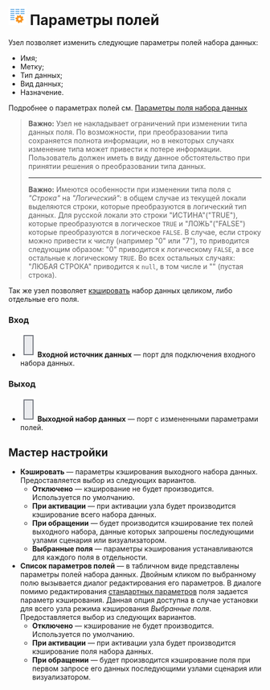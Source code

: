 # ![Параметры полей](../../images/icons/components/reform-data-source_default.svg) Параметры полей

Узел позволяет изменить следующие параметры полей набора данных:

* Имя;
* Метку;
* Тип данных;
* Вид данных;
* Назначение.

Подробнее о параметрах полей см. [Параметры поля набора данных](../../data/datasetfieldoptions.md)

>**Важно:** Узел не накладывает ограничений при изменении типа данных поля. По возможности, при преобразовании типа сохраняется полнота информации, но в некоторых случаях изменение типа может привести к потере информации. Пользователь должен иметь в виду данное обстоятельство при принятии решения о преобразовании типа данных.
>
> ---
>
>**Важно:** Имеются особенности при изменении типа поля с *"Строка"* на *"Логический"*: в общем случае из текущей локали выделяются строки, которые преобразуются в логический тип данных. Для русской локали это строки "ИСТИНА"("TRUE"), которые преобразуются в логическое `TRUE` и "ЛОЖЬ"("FALSE") которые преобразуются в логическое `FALSE`. В случае, если строку можно привести к числу (например "0" или "7"), то приводится следующим образом: "0" приводится к логическому `FALSE`, а все остальные к логическому `TRUE`. Во всех остальных случаях: "ЛЮБАЯ СТРОКА" приводится к `null`, в том числе и "" (пустая строка).

Так же узел позволяет [кэшировать](../../scenario/caching.md) набор данных целиком, либо отдельные его поля.

### Вход

* ![Входной источник данных](../../images/icons/app/node/ports/inputs/table_inactive.svg) **Входной источник данных** — порт для подключения входного набора данных.

### Выход

* ![Выходной набор данных](../../images/icons/app/node/ports/inputs/table_inactive.svg) **Выходной набор данных** — порт с измененными параметрами полей.

## Мастер настройки

* **Кэшировать** — параметры кэширования выходного набора данных. Предоставляется выбор из следующих вариантов.
  * **Отключено** — кэширование не будет производится. Используется по умолчанию.
  * **При активации** — при активации узла будет производится кэширование всего набора данных.
  * **При обращении** — будет производится кэширование тех полей выходного набора, данные которых запрошены последующими узлами сценария или визуализатором.
  * **Выбранные поля** — параметры кэширования устанавливаются для каждого поля в отдельности.
* **Список параметров полей** — в табличном виде представлены параметры полей набора данных. Двойным кликом по выбранному полю вызывается диалог редактирования его параметров. В диалоге помимо редактирования [стандартных параметров](../../data/datasetfieldoptions.md) поля задается параметр кэширования. Данная опция доступна в случае установки для всего узла режима кэширования *Выбранные поля*. Предоставляется выбор из следующих вариантов.
  * **Отключено** — кэширование не будет производится. Используется по умолчанию.
  * **При активации** — при активации узла будет производится кэширование поля набора данных.
  * **При обращении** — будет производится кэширование поля при первом запросе его данных последующими узлами сценария или визуализатором.
